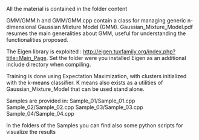 All the material is contained in the folder content

GMM/GMM.h and GMM/GMM.cpp contain a class for managing generic n-dimensional Gaussian
Mixture Model (GMM).
Gaussian_Mixture_Model.pdf resumes the main generalities about GMM, useful for understanding
the functionalities proposed.

The Eigen library is exploited : http://eigen.tuxfamily.org/index.php?title=Main_Page.
Set the folder were you installed Eigen as an additional include directory when compiling.

Training is done using Expectation Maximization, with clusters initialized 
with the k-means classifier.
K means also exists as a utilities of Gaussian_Mixture_Model that can be 
used stand alone.

Samples are provided in:
Sample_01/Sample_01.cpp
Sample_02/Sample_02.cpp
Sample_03/Sample_03.cpp
Sample_04/Sample_04.cpp

In the folders of the Samples you can find also some python scripts for visualize the results